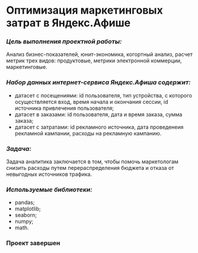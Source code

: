 # Оптимизация маркетинговых затрат в Яндекс.Афише

### *Цель выполнения проектной работы:*
Анализ бизнес-показателей, юнит-экономика, когортный анализ, расчет метрик трех видов: продуктовые, метрики электронной коммерции, маркетинговые.

### *Набор данных интернет-сервиса Яндекс.Афиша содержит:*
- датасет с посещениями: id пользователя, тип устройства, с которого осуществляется вход, время начала и окончания сессии, id источника привлечения пользователя;
- датасет в заказами: id пользователя, дата и время заказа, сумма заказа;
- датасет с затратами: id рекламного источника, дата проведенеия рекламной кампании, расходы на рекламную кампанию.

### *Задача:*

Задача аналитика заключается в том, чтобы помочь маркетологам снизить расходы путем перераспределения бюджета и отказа от невыгодных источников трафика.

### *Используемые библиотеки:*
- pandas;
- matplotlib;
- seaborn;
- numpy;
- math.

### **Проект завершен**
